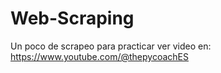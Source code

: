 # Web-Scraping
Un poco de scrapeo para practicar
ver video en: https://www.youtube.com/@thepycoachES
